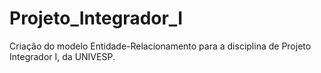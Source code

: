 # Projeto_Integrador_I
Criação do modelo Entidade-Relacionamento para a disciplina de Projeto Integrador I, da UNIVESP. 

